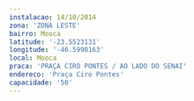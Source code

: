 ```yaml
---
instalacao: 14/10/2014
zona: 'ZONA LESTE'
bairro: Mooca
latitude: '-23.5523131'
longitude: '-46.5998163'
local: Mooca
praca: 'PRAÇA CIRO PONTES / AO LADO DO SENAI'
endereco: 'Praça Ciro Pontes'
capacidade: '50'
---
```

